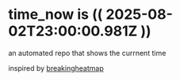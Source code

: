 # time_now is (( 2025-08-02T23:00:00.981Z ))

an automated repo that shows the currnent time

inspired by [breakingheatmap](https://github.com/breakingheatmap/breakingheatmap)